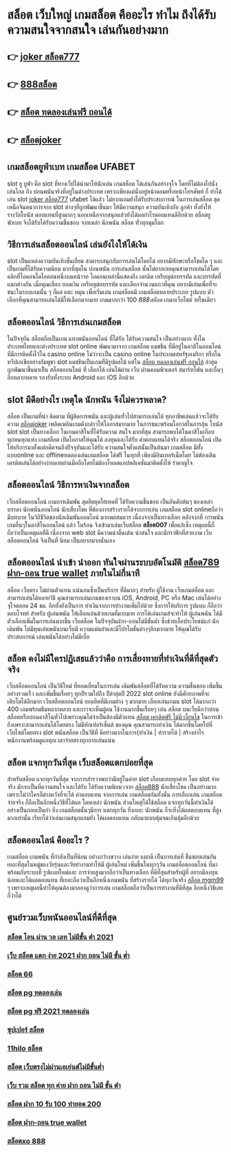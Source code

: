 # สล็อต เว็บใหญ่  เกมสล็อต คืออะไร ทำไม ถึงได้รับความสนใจจากสนใจ เล่นกันอย่างมาก 

## 👉 [joker สล็อต777](https://m.gamblerape.com/login?action=register)
## 👉 [888สล็อต](https://m.gamblerape.com/login?action=login)
## 👉 [สล็อต ทดลองเล่นฟรี ถอนได้](https://www.gamblerape.com/)
## 👉 [สล็อตjoker](https://m.gamblerape.com/login?action=login)

##  เกมสล็อตยูฟ่าเบท  เกมสล็อต  UFABET

 slot ยู ยูฟ่า คือ  slot ที่ทางเว็ปได้นำมาให้นักเล่น เกมสล็อต ได้เล่นกันอย่างจุใจ โดยที่ไม่ต้องไปนั่งเล่นไกล ถึง บ่อนพนันจริงที่อยู่ในต่างประเทศ เพราะเพียงแค่นั่งอยู่หน้าคอมหรือหน้าโทรศัพท์ ก็ ทำได้ เล่น slot [joker สล็อต777](https://m.gamblerape.com/login?action=login) ufabet  ได้แล้ว  ไม่ยากแถมยังได้รับประสบการณ์ ในการเล่นสล็อต สุดเหนือจินตนาการจาก slot ต่างๆที่ถูกพัฒนาขึ้นมา ให้มีความสนุก ความบันเทิงกับ ลูกค้า ทั้งยังให้รางวัลโบนัส ตอบแทนที่สูงมากๆ นอกเหนือจากสนุกแล้วยังได้ผลกำไรตอบแทนดีอีกด้วย สล็อตยูฟ่าเบท  จึงได้รับได้รับความชื่นชอบ จากเหล่า นักพนัน สล็อต ทั่วทุกมุมโลก 


## วิธีการเล่นสล็อตออนไลน์  เล่นยังไงให้ได้เงิน

 slot เป็นแหล่งความบันเทิงชั้นเยี่ยม สามารถสนุกกับการเล่นได้โดยไม่ อยากมีทักษะหรือโชคใด ๆ และเป็นเกมที่ได้รับความนิยม มากที่สุดใน บ่อนพนัน การเล่นสล็อต นั้นไม่ยากเลยคุณสามารถเล่นได้โดยคลิกที่ไอคอนใดไอคอนหนึ่งบนหน้าจอ ไอคอนเหล่านี้แสดงถึง เครดิต  เหรียญต่อบรรทัด และบรรทัดที่แตกต่างกัน  เมื่อคุณเลือก ยอดเงิน  เหรียญต่อบรรทัด และเลือกจำนวนแถวที่คุณ อยากมีเล่นเพื่อที่จะชนะในรอบเกมนั้น ๆ ก็แค่ แตะ  หมุน  เพื่อเริ่มเล่น เกมสล็อตมี เกมสล็อตหลายประเภท รูปแบบ ตัวเลือกที่คุณสามารถเล่นได้มีให้เลือกมากมาย เกมมากกว่า 100 *888สล็อต* เกมภเว็บไชต์ ายในเดียว


## สล็อตออนไลน์ วิธีการเล่นเกมสล็อต

ในปัจจุบัน  สล็อตถือเป็นเกม แทงพนันออนไลน์ ที่ได้รับ  ได้รับความสนใจ เป็นอย่างมาก ทั้งในประเทศไทยและต่างประเทศ slot online พัฒนามาจาก  เกมสล็อต แมชชีน ที่มีอยู่ในคาสิโนออนไลน์   ที่มีการติดตั้งไว้ใน casino online   ไม่ว่าจะเป็น casino online   ในประเทศสหรัฐอเมริกา หรือในทวีปเอเชียอย่างกัมพูชา  slot  แมชชีนเป็นเกมที่มีรูปผลไม้ แต่ใน [สล็อต ทดลองเล่นฟรี ถอนได้](https://m.gamblerape.com/login?action=login) ล่าสุด ถูกพัฒนาขึ้นมาเป็น สล็อตออนไลน์  ที่ เลือกได้ เล่นได้ผ่าน  เว็บ ผ่านคอมพิวเตอร์  สมาร์ทโฟน  และอื่นๆอีกหลากหลาย  รองรับทั้งระบบ Android และ iOS อีกด้วย

##  slot  มีดีอย่างไร เหตุใด  นักพนัน จึงไม่ควรพลาด?

 สล็อต เป็นเกมที่น่า ติดตาม ที่ผู้ติดการพนัน และผู้เล่นทั่วไปสามารถเล่นได้ ทุกอาชีพเล่นแล้วจะได้รับความ [สล็อตjoker](https://www.gamblerape.com/) เพลิดเพลินเกมดังกล่าวให้โอกาสมากมาย ในการชนะพร้อมโอกาสในการลุ้น โบนัส slot  slot เป็นทางเลือก ในเกมคาสิโนที่ได้รับความ สนใจ มากที่สุด สามารถพบได้ในคาสิโนเกือบ ทุกหนทุกแห่ง เกมสล็อต เปิดโอกาสให้คุณได้ ลงทุนและได้รับ ค่าตอบแทนได้จริง สล็อตออนไลน์  เปิดให้บริการมาตั้งแต่อดีตจนถึงปัจจุบันและได้รับ ความสนใจตั้งแต่นั้นเป็นต้นมา เกมสล็อต มีทั้งแบบonline และ offlineทดลองเล่นเกมสล็อต ได้ฟรี ในทุกที่ เพียงมีอินเทอร์เน็ตโดย ไม่ต้องเติมเครดิตเล่นได้อย่างง่ายดายผ่านมือถือโดยไม่ต้องโหลดแอปพลิเคชั่นมาติดตั้งให้ รำคาญใจ


## สล็อตออนไลน์  วิธีการหาเงินจากสล็อต 

 เว็บสล็อตออนไลน์  เกมการเดิมพัน สุดฮิตยุคไฮเทคที่ ได้รับความชื่นชอบ เป็นอันดับต้นๆ ของเหล่าบรรดา นักพนันออนไลน์ นักเสี่ยงโชค ที่ต้องการสร้างรายได้จากการเล่น เกมสล็อต  slot onlineถือว่ามีบทบาท ในวิถีชีวิตของนักเดิมพันออนไลน์ มากพอสมควร เนื่องจากเป็นทางเลือก หลังจากที่ การพนัน เกมอื่นๆในคาสิโนออนไลน์   แล้ว ในร้อน  จึงเข้ามาเล่นเว็บสล็อต **สล็อต007** เพื่อแก้เซ็ง เหตุผลนี้ก็ถือว่าเป็นเหตุผลที่ดี เนื่องจาก web slot  มีความน่าตื่นเต้น น่าสนใจ และมีกราฟิกที่สวยงาม  เว็บสล็อตออนไลน์ จึงเป็นที่ นิยม เป็นอยากมากนั่นเอง


##  สล็อตออนไลน์  นำเข้า   นำออก ทันใจผ่านระบบอัตโนมัติ  [สล็อต789 ฝาก-ถอน true wallet](https://m.gamblerape.com/login?action=register) ภายในไม่กี่นาที 

สล็อต เว็บตรง ไม่ผ่านตัวแทน แน่นอนซึ่งเป็นบริการ ที่ดีมากๆ  สำหรับ ผู้ใช้งาน เว็บเกมสล็อต  และสามารถเล่นได้หลายวิธี  คุณสามารถเล่นเกมของเราบน iOS, Android, PC หรือ Mac เล่นได้อย่าง จุใจตลอด 24 ชม. อีกทั้งยังเป็นการ ทำเงินจากการทำงานเพิ่มไปด้วย ซึ่งการให้บริการ รูปแบบ ก็ถือว่า ตอบโจทย์ สำหรับ ผู้เล่นพนัน ให้เลือกเล่นด้วยเกมที่มากมาย การได้เล่นเกมส์จะทำให้  ผู้เล่นพนัน  ได้มีตัวเลือกเพิ่มในการเล่นมากขึ้น เว็บสล็อต ในปัจจุบันฝาก-ถอนไม่มีขั้นต่ำ ซึ่งช่วยเอื้อประโยชน์แก่  นักเดิมพัน  ไม่มีทุนเล่นพนันบนเว็บมี ความแม่นยำและมีโปรโมชั่นต่างๆอีกมากมาย ให้คุณได้รับประสบการณ์  เล่นพนันได้อย่างไม่มีเบื่อ

## สล็อต  คงไม่มีใครปฏิเสธแล้วว่าคือ การเสี่ยงทายที่ทำเงินที่ดีที่สุดตัวจริง

 เว็บสล็อตออนไลน์ เป็นวิธีใหม่  ที่ยอดเยี่ยมในการเล่น เดิมพันสล็อตที่ได้รับความ ความชื่นชอบ เพิ่มขึ้นอย่างรวดเร็ว และเพิ่มขึ้นเรื่อยๆ ทุกปีรวมไปถึง ปีล่าสุดปี 2022 slot online ยังมีศักยภาพที่จะเติบโตได้อีกมาก เว็บสล็อตออนไลน์ ยอดฮิตที่มีเกมต่าง ๆ มากมาย เลือกเล่นเกมน slot ได้มากกว่า 400 เกมพร้อมธีมหลากหลาย และเราจะเห็นผู้คน ใช้งานมากขึ้นเรื่อยๆ เล่น สล็อต บนเว็บดีกว่าบ่อนสล็อตหรือบ่อนคาสิโนทั่วไปเพราะคุณไม่จำเป็นต้องมีตัวแทน [สล็อต เครดิตฟรี ไม่มี เงื่อนไข](https://m.gamblerape.com/login?action=register) ในการเข้าถึงเพราะสามารถเล่นได้โดยตรง ไม่มีหักเปอร์เซ็นต์ ของคุณ คุณสามารถทำเงิน ได้มากขึ้นโดยไปที่เว็บไซต์โดยตรง slot พนันสล็อต เป็นวิธีที่ ดีอย่างมากในการ{ทำเงิน | ทำรายได้ | สร้างกำไร พนักงานพร้อมดูแลทุกเวลาจ่ายตรงทุกการเล่นแน่น

## สล็อต  แจกทุกวันที่สุด เว็บสล็อตแตกบ่อยที่สุด

สำหรับสล็อต  แจกทุกวันที่สุด จากการสำรวจพบว่ามีอยู่ในค่าย slot เกือบแทบทุกค่าย โดย slot  จ่ายจริง  มักจะเป็นที่ความสนใจ และได้รับ  ได้รับความนิยม เจาก [สล็อต888](https://m.gamblerape.com/login?action=register) นักเสี่ยงโชค เป็นอย่างมาก  เพราะไม่ว่าใครก็ต่างหวังที่จะได้ ค่าตอบแทน จากการเล่น เกมสล็อตกันทั้งนั้น การเลือกเล่น เกมสล็อต จ่ายจริง  ก็ถือเป็นอีกหนึ่งวิธีที่ได้ผล โดยเหล่า นักพนัน  ส่วนใหญ่ได้ใช้สล็อต  แจกทุกวันนี้ทำเงินได้อย่างเป็นกอบเป็นกำ ยิ่ง เกมสล็อตนั้นๆมีการ แตกทุกวัน  ยิ่งเยอะ นักพนัน  ก็จะยิ่งได้ผลตอบแทน ที่สูงมากเท่านั้น เรียกได้ว่าเล่นเกมสนุกแถมยัง ได้ผลตอบแทน กลับมาแบบคุ้มจนเกินคุ้มอีกด้วย


## สล็อตออนไลน์ คืออะไร ?

 เกมสล็อต เกมพนัน ที่กำลังเป็นที่นิยม อย่างกว้างขวาง  เล่นง่าย  แตกดี  เป็นการเล่นที่ ชื่นชอบเล่นกัน เยอะที่สุดในหมู่ของวัยรุ่นและวัยทำงานทำให้มี ผู้เล่นใหม่ เพิ่มขึ้นในทุกๆวัน เกมสล็อตออนไลน์ ที่มาพร้อมกับระบบที่ รูปแบบใหม่และ การจ่ายสูงมากถือว่าเป็นทางเลือก ที่ดีที่สุดสำหรับผู้ที่ อยากมีลงทุนน้อยและได้ผลตอบแทน ที่เยอะถือว่าเป็นอีกหนึ่งเกมพนัน ที่สร้างรายได้ ได้ทุกวันจริง [สล็อต mgm99](https://m.gamblerape.com/login?action=login) ๆ เพราะเหตุผลนี้ทำให้คุณต้องมาลองดูว่าการเล่น เกมสล็อตถือว่าเป็นการทำงานที่ดีที่สุด อีกหนึ่งวิธีเลยก็ว่าได้

## ศูนย์รวมเว็บพนันออนไลน์ที่ดีที่สุด

### [สล็อต โอน ผ่าน วอ เลท ไม่มีขั้น ต่ํา 2021](https://atom.io/themes/สมัคร%20สล็อต%20เว็บตรง%20ขั้นต่ำ%201%20บาท%20แตกง่ายมาก%20เว็บพนันออนไลน์ที่ครบที่สุด%20ฝากถอนไม่มีขั้นต่ำ%20101334)
### [เว็บ สล็อต แตก ง่าย 2021 ฝาก ถอน ไม่มี ขั้น ต่ำ](https://atom.io/themes/สมัคร%20สล็อต%20เว็บตรง%20ขั้นต่ำ%201%20บาท%20แตกง่ายมาก%20เว็บพนันออนไลน์ที่ครบที่สุด%20ฝากถอนไม่มีขั้นต่ำ%20101534)
### [สล็อต 66](https://atom.io/themes/สมัคร%20สล็อต%20เว็บตรง%20ขั้นต่ำ%201%20บาท%20แตกง่ายมาก%20เว็บพนันออนไลน์ที่ครบที่สุด%20ฝากถอนไม่มีขั้นต่ำ%20101395)
### [สล็อต pg ทดลองเล่น](https://atom.io/themes/สมัคร%20ปั่นสล็อต%20888%20แตกง่ายมาก%20เว็บพนันออนไลน์ที่ครบที่สุด%20ฝากถอนไม่มีขั้นต่ำ%20101055)
### [สล็อต pg ฟรี 2021 ทดลองเล่น](https://atom.io/themes/สมัคร%20เว็บสล็อตใหม่ล่าสุดเว็บตรง%20แตกง่ายมาก%20เว็บพนันออนไลน์ที่ครบที่สุด%20ฝากถอนไม่มีขั้นต่ำ%20101047)
### [ซุปเปอร์ สล็อต](https://atom.io/themes/สมัคร%20สล็อต%20เว็บตรง%20ขั้นต่ำ%201%20บาท%20แตกง่ายมาก%20เว็บพนันออนไลน์ที่ครบที่สุด%20ฝากถอนไม่มีขั้นต่ำ%20101435)
### [11hilo สล็อต](https://atom.io/themes/สมัคร%20สล็อต%20เว็บตรง%20ขั้นต่ำ%201%20บาท%20แตกง่ายมาก%20เว็บพนันออนไลน์ที่ครบที่สุด%20ฝากถอนไม่มีขั้นต่ำ%20101638)
### [สล็อต เว็บตรงไม่ผ่านเอเย่นต์ไม่มีขั้นต่ำ](https://atom.io/themes/สมัคร%20สล็อต%20เว็บตรง%20ขั้นต่ำ%201%20บาท%20แตกง่ายมาก%20เว็บพนันออนไลน์ที่ครบที่สุด%20ฝากถอนไม่มีขั้นต่ำ%20101882)
### [เว็บ รวม สล็อต ทุก ค่าย ฝาก ถอน ไม่มี ขั้น ต่ํา](https://atom.io/themes/สมัคร%20สล็อต%20เว็บตรง%20ขั้นต่ำ%201%20บาท%20แตกง่ายมาก%20เว็บพนันออนไลน์ที่ครบที่สุด%20ฝากถอนไม่มีขั้นต่ำ%20101573)
### [สล็อต ฝาก 10 รับ 100 ทำยอด 200](https://atom.io/themes/สมัคร%20สล็อต%20เว็บตรง%20ขั้นต่ำ%201%20บาท%20แตกง่ายมาก%20เว็บพนันออนไลน์ที่ครบที่สุด%20ฝากถอนไม่มีขั้นต่ำ%20101759)
### [สล็อต ฝาก-ถอน true wallet](https://atom.io/themes/สมัคร%20สล็อต%20เว็บตรง%20ขั้นต่ำ%201%20บาท%20แตกง่ายมาก%20เว็บพนันออนไลน์ที่ครบที่สุด%20ฝากถอนไม่มีขั้นต่ำ%20101319)
### [สล็อตxo 888](https://atom.io/themes/สมัคร%20สล็อต%20เว็บตรง%20ขั้นต่ำ%201%20บาท%20แตกง่ายมาก%20เว็บพนันออนไลน์ที่ครบที่สุด%20ฝากถอนไม่มีขั้นต่ำ%20101743)